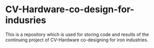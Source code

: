 # CV-Hardware-co-design-for-indusries
This is a repository which is used for storing code and results of the continuing project of CV-Hardware co-designing for iron industries.
